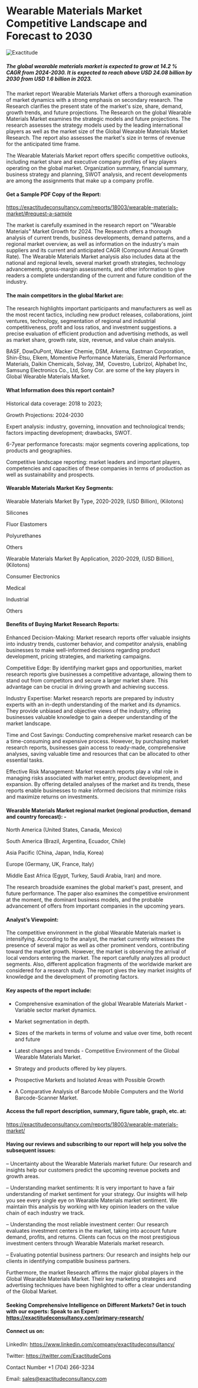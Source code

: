 # Wearable Materials Market Competitive Landscape and Forecast to 2030

![Exactitude](https://github.com/Snehal0508/Chemical-materials/assets/161628617/46387fce-5367-4b80-ab8d-dbd9bda9bea0)

##### The global wearable materials market is expected to grow at 14.2 % CAGR from 2024-2030. It is expected to reach above USD 24.08 billion by 2030 from USD 1.6 billion in 2023.

The market report Wearable Materials Market offers a thorough examination of market dynamics with a strong emphasis on secondary research. The Research clarifies the present state of the market's size, share, demand, growth trends, and future projections. The Research on the global Wearable Materials Market examines the strategic models and future projections. The research assesses the strategy models used by the leading international players as well as the market size of the Global Wearable Materials Market Research. The report also assesses the market's size in terms of revenue for the anticipated time frame.

The Wearable Materials Market report offers specific competitive outlooks, including market share and executive company profiles of key players operating on the global market. Organization summary, financial summary, business strategy and planning, SWOT analysis, and recent developments are among the assignments that make up a company profile.

#### Get a Sample PDF Copy of the Report:

https://exactitudeconsultancy.com/reports/18003/wearable-materials-market/#request-a-sample

The market is carefully examined in the research report on "Wearable Materials" Market Growth for 2024. The Research offers a thorough analysis of current trends, business developments, demand patterns, and a regional market overview, as well as information on the industry's main suppliers and its current and anticipated CAGR (Compound Annual Growth Rate). The Wearable Materials Market analysis also includes data at the national and regional levels, several market growth strategies, technology advancements, gross-margin assessments, and other information to give readers a complete understanding of the current and future condition of the industry.

#### The main competitors in the global Market are:

The research highlights important participants and manufacturers as well as the most recent tactics, including new product releases, collaborations, joint ventures, technology, segmentation of regional and industrial competitiveness, profit and loss ratios, and investment suggestions. a precise evaluation of efficient production and advertising methods, as well as market share, growth rate, size, revenue, and value chain analysis.

BASF, DowDuPont, Wacker Chemie, DSM, Arkema, Eastman Corporation, Shin-Etsu, Elkem, Momentive Performance Materials, Emerald Performance Materials, Daikin Chemicals, Solvay, 3M,  Covestro, Lubrizol, Alphabet Inc, Samsung Electronics Co., Ltd, Sony Cor. are some of the key players in Global Wearable Materials Market.

#### What Information does this report contain? 

Historical data coverage: 2018 to 2023;

Growth Projections: 2024-2030

Expert analysis: industry, governing, innovation and technological trends; factors impacting development; drawbacks, SWOT. 

6-7year performance forecasts: major segments covering applications, top products and geographies. 

Competitive landscape reporting: market leaders and important players, competencies and capacities of these companies in terms of production as well as sustainability and prospects.

#### Wearable Materials Market Key Segments:

Wearable Materials Market By Type, 2020-2029, (USD Billion), (Kilotons)

Silicones

Fluor Elastomers

Polyurethanes

Others

Wearable Materials Market By Application, 2020-2029, (USD Billion), (Kilotons)

Consumer Electronics

Medical

Industrial

Others

#### Benefits of Buying Market Research Reports:

Enhanced Decision-Making: Market research reports offer valuable insights into industry trends, customer behavior, and competitor analysis, enabling businesses to make well-informed decisions regarding product development, pricing strategies, and marketing campaigns.

Competitive Edge: By identifying market gaps and opportunities, market research reports give businesses a competitive advantage, allowing them to stand out from competitors and secure a larger market share. This advantage can be crucial in driving growth and achieving success.

Industry Expertise: Market research reports are prepared by industry experts with an in-depth understanding of the market and its dynamics. They provide unbiased and objective views of the industry, offering businesses valuable knowledge to gain a deeper understanding of the market landscape.

Time and Cost Savings: Conducting comprehensive market research can be a time-consuming and expensive process. However, by purchasing market research reports, businesses gain access to ready-made, comprehensive analyses, saving valuable time and resources that can be allocated to other essential tasks.

Effective Risk Management: Market research reports play a vital role in managing risks associated with market entry, product development, and expansion. By offering detailed analyses of the market and its trends, these reports enable businesses to make informed decisions that minimize risks and maximize returns on investments.

#### Wearable Materials Market regional market (regional production, demand and country forecast): -

North America (United States, Canada, Mexico)

South America (Brazil, Argentina, Ecuador, Chile)

Asia Pacific (China, Japan, India, Korea)

Europe (Germany, UK, France, Italy)

Middle East Africa (Egypt, Turkey, Saudi Arabia, Iran) and more.

The research broadside examines the global market's past, present, and future performance. The paper also examines the competitive environment at the moment, the dominant business models, and the probable advancement of offers from important companies in the upcoming years.

#### Analyst’s Viewpoint:

The competitive environment in the global Wearable Materials market is intensifying. According to the analyst, the market currently witnesses the presence of several major as well as other prominent vendors, contributing toward the market growth. However, the market is observing the arrival of local vendors entering the market. The report carefully analyzes all product segments. Also, different application fragments of the worldwide market are considered for a research study. The report gives the key market insights of knowledge and the development of promoting factors.

#### Key aspects of the report include:

- Comprehensive examination of the global Wearable Materials Market - Variable sector market dynamics.

- Market segmentation in depth.

- Sizes of the markets in terms of volume and value over time, both recent and future

- Latest changes and trends - Competitive Environment of the Global Wearable Materials Market.

- Strategy and products offered by key players.

- Prospective Markets and Isolated Areas with Possible Growth

- A Comparative Analysis of Barcode Mobile Computers and the World Barcode-Scanner Market.

#### Access the full report description, summary, figure table, graph, etc. at:

https://exactitudeconsultancy.com/reports/18003/wearable-materials-market/

#### Having our reviews and subscribing to our report will help you solve the subsequent issues:

– Uncertainty about the Wearable Materials market future: Our research and insights help our customers predict the upcoming revenue pockets and growth areas.

– Understanding market sentiments: It is very important to have a fair understanding of market sentiment for your strategy. Our insights will help you see every single eye on Wearable Materials market sentiment. We maintain this analysis by working with key opinion leaders on the value chain of each industry we track.

– Understanding the most reliable investment center: Our research evaluates investment centers in the market, taking into account future demand, profits, and returns. Clients can focus on the most prestigious investment centers through Wearable Materials market research.

– Evaluating potential business partners: Our research and insights help our clients in identifying compatible business partners.

Furthermore, the market Research affirms the major global players in the Global Wearable Materials Market. Their key marketing strategies and advertising techniques have been highlighted to offer a clear understanding of the Global Market.

#### Seeking Comprehensive Intelligence on Different Markets? Get in touch with our experts: Speak to an Expert: https://exactitudeconsultancy.com/primary-research/

#### Connect us on:

LinkedIn: https://www.linkedin.com/company/exactitudeconsultancy/

Twitter: https://twitter.com/ExactitudeCons

Contact Number +1 (704) 266-3234

Email: sales@exactitudeconsultancy.com
